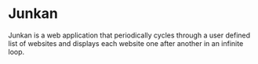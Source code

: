 # Junkan
Junkan is a web application that periodically cycles through a user defined list of websites and displays each website one after another in an infinite loop. 
